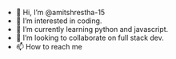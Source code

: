 - 👋 Hi, I’m @amitshrestha-15
- 👀 I’m interested in coding.
- 🌱 I’m currently learning python and javascript.
- 💞️ I’m looking to collaborate on full stack dev.
- 📫 How to reach me 

<!---
amitshrestha-15/amitshrestha-15 is a ✨ special ✨ repository because its `README.md` (this file) appears on your GitHub profile.
You can click the Preview link to take a look at your changes.
--->
